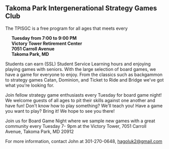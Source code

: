 ## Takoma Park Intergenerational Strategy Games Club

The TPISGC is a free program for all ages that meets every 

<p style="margin-left:20px; font-weight:bold">
Tuesday from 7:00 to 9:00 PM <br/>
Victory Tower Retirement Center <br/>
7051 Carroll Avenue<br/>
Takoma Park, MD
</p>

Students can earn (SSL) Student Service Learning hours and enjoying playing games with seniors. With the large selection of board games, we have a game for everyone to enjoy. From the classics such as backgammon to strategy games Catan, Dominion, and Ticket to Ride and Bridge we've got what you're looking for. 

Join fellow strategy game enthusiasts every Tuesday for board game night! We welcome guests of all ages to pit their skills against one another and have fun! Don't know how to play something?  We'll teach you! Have a game you want to play? Bring it! We hope to see you there!

Join us for Board Game Night where we sample new games with a great community every Tuesday 7- 9pm at the Victory Tower, 7051 Carroll Avenue, Takoma Park, MD  20912

For more information, contact John at 301-270-0648, hagoluk2@gmail.com

